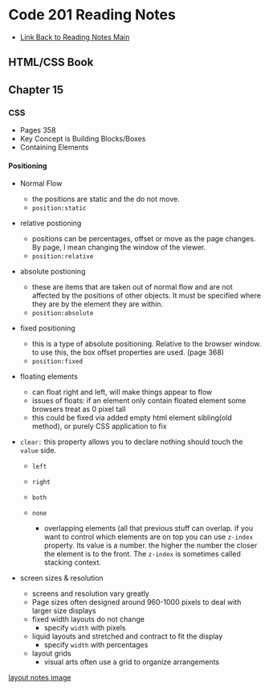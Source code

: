 # Code 201 Reading Notes

* [Link Back to Reading Notes Main](https://pale-crusader.github.io/reading-notes)

## HTML/CSS Book
## Chapter 15

### CSS
* Pages 358
* Key Concept is Building Blocks/Boxes
* Containing Elements

#### Positioning

* Normal Flow
    * the positions are static and the do not move. 
    * ```position:static```
* relative postioning
    * positions can be percentages, offset or move as the page changes. By page, I mean changing the window of the viewer.
    * ```position:relative```
* absolute postioning
    * these are items that are taken out of normal flow and are not affected by the positions of other objects. It must be specified where they are by the element they are within.
    * ```position:absolute```
* fixed positioning
    * this is a type of absolute positioning. Relative to the browser window. to use this, the box offset properties are used. (page 368) 
    * ```position:fixed```
* floating elements
    * can float right and left, will make things appear to flow
    * issues of floats: if an element only contain floated element some browsers treat as 0 pixel tall
    * this could be fixed via added empty html element sibling(old method), or purely CSS application to fix

* ```clear:``` this property allows you to declare nothing should touch the ```value``` side.
    * ```left``` 
    * ```right``` 
    * ```both``` 
    * ```none``` 

        * overlapping elements (all that previous stuff can overlap. if you want to control which elements are on top you can use ```z-index``` property. Its value is a number. the higher the number the closer the element is to the front. 
        The ```z-index``` is sometimes called stacking context. 

* screen sizes & resolution
    * screens and resolution vary greatly
    * Page sizes often designed around 960-1000 pixels to deal with larger size displays
    * fixed width layouts do not change
        * specify ```width``` with pixels
    * liquid layouts and stretched and contract to fit the display
        * specify ```width``` with percentages
    * layout grids
        * visual arts often use a grid to organize arrangements

[layout notes image](https://pale-crusader.github.io/reading-notes/img/layout-notes.png "This is the image on the page for my reference") 
